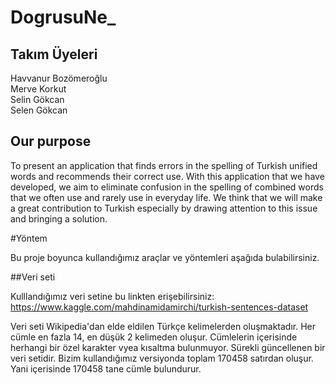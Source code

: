 # DogrusuNe_

## Takım Üyeleri

Havvanur Bozömeroğlu <br/>
Merve Korkut <br/>
Selin Gökcan <br/>
Selen Gökcan


## Our purpose

To present an application that finds errors in the spelling of Turkish unified words and recommends their correct use. With this application that we have developed, we aim to eliminate confusion in the spelling of combined words that we often use and rarely use in everyday life. We think that we will make a great contribution to Turkish especially by drawing attention to this issue and bringing a solution.


#Yöntem 

Bu proje boyunca kullandığımız araçlar ve yöntemleri aşağıda bulabilirsiniz.

##Veri seti

Kulllandığımız veri setine bu linkten erişebilirsiniz:
https://www.kaggle.com/mahdinamidamirchi/turkish-sentences-dataset

Veri seti Wikipedia'dan elde eldilen Türkçe kelimelerden oluşmaktadır. Her cümle en fazla 14, en düşük 2 kelimeden oluşur. Cümlelerin içerisinde herhangi bir özel karakter vyea kısaltma bulunmuyor. Sürekli güncellenen bir veri setidir. Bizim kullandığımız versiyonda toplam 170458 satırdan oluşur. Yani içerisinde 170458 tane cümle bulundurur.
